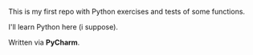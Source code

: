 This is my first repo with Python exercises and tests of some functions.

I'll learn Python here (i suppose).

Written via **PyCharm**.
